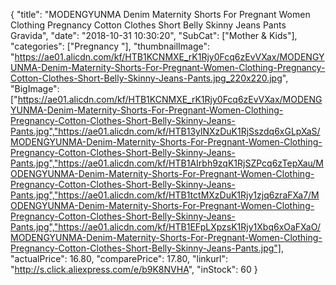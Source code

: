 {
	"title": "MODENGYUNMA Denim Maternity Shorts For Pregnant Women Clothing Pregnancy Cotton Clothes Short Belly Skinny Jeans Pants Gravida",
	"date": "2018-10-31 10:30:20",
	"SubCat": ["Mother & Kids"],
	"categories": ["Pregnancy "],
	"thumbnailImage": "https://ae01.alicdn.com/kf/HTB1KCNMXE_rK1Rjy0Fcq6zEvVXax/MODENGYUNMA-Denim-Maternity-Shorts-For-Pregnant-Women-Clothing-Pregnancy-Cotton-Clothes-Short-Belly-Skinny-Jeans-Pants.jpg_220x220.jpg",
	"BigImage": ["https://ae01.alicdn.com/kf/HTB1KCNMXE_rK1Rjy0Fcq6zEvVXax/MODENGYUNMA-Denim-Maternity-Shorts-For-Pregnant-Women-Clothing-Pregnancy-Cotton-Clothes-Short-Belly-Skinny-Jeans-Pants.jpg","https://ae01.alicdn.com/kf/HTB13ylNXzDuK1RjSszdq6xGLpXaS/MODENGYUNMA-Denim-Maternity-Shorts-For-Pregnant-Women-Clothing-Pregnancy-Cotton-Clothes-Short-Belly-Skinny-Jeans-Pants.jpg","https://ae01.alicdn.com/kf/HTB1AIrbh9zqK1RjSZPcq6zTepXau/MODENGYUNMA-Denim-Maternity-Shorts-For-Pregnant-Women-Clothing-Pregnancy-Cotton-Clothes-Short-Belly-Skinny-Jeans-Pants.jpg","https://ae01.alicdn.com/kf/HTB1tctMXzDuK1Rjy1zjq6zraFXa7/MODENGYUNMA-Denim-Maternity-Shorts-For-Pregnant-Women-Clothing-Pregnancy-Cotton-Clothes-Short-Belly-Skinny-Jeans-Pants.jpg","https://ae01.alicdn.com/kf/HTB1EFpLXpzsK1Rjy1Xbq6xOaFXaO/MODENGYUNMA-Denim-Maternity-Shorts-For-Pregnant-Women-Clothing-Pregnancy-Cotton-Clothes-Short-Belly-Skinny-Jeans-Pants.jpg"],
	"actualPrice": 16.80,
	"comparePrice": 17.80,
	"linkurl": "http://s.click.aliexpress.com/e/b9K8NVHA",
	"inStock": 60
}
